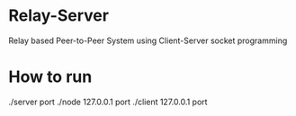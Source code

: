 # Relay-Server
Relay based Peer-to-Peer System using Client-Server socket programming

# How to run
./server port
./node 127.0.0.1 port
./client 127.0.0.1 port
